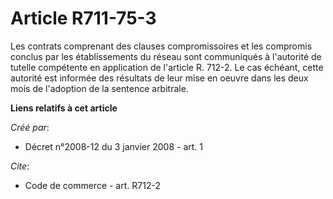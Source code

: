 # Article R711-75-3

Les contrats comprenant des clauses compromissoires et les compromis conclus par les établissements du réseau sont
communiqués à l'autorité de tutelle compétente en application de l'article R. 712-2. Le cas échéant, cette autorité est
informée des résultats de leur mise en oeuvre dans les deux mois de l'adoption de la sentence arbitrale.

**Liens relatifs à cet article**

_Créé par_:

  - Décret n°2008-12 du 3 janvier 2008 - art. 1

_Cite_:

  - Code de commerce - art. R712-2
